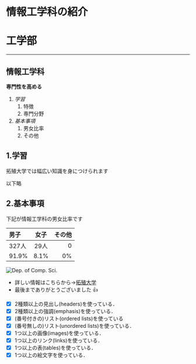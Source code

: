 # 情報工学科の紹介
<!-- Markdown記法を使って学科の紹介ページを作る -->

# 工学部

****

## 情報工学科

**専門性を高める**

1. *学習*
   1. 特徴
   1. 専門分野
1. *基本事項*
   1. 男女比率
   1. その他

## 1.学習

拓殖大学では幅広い知識を身につけられます

以下略

## 2.基本事項

下記が情報工学科の男女比率です

|男子|女子|その他|
|:---|:---:|---:|
| 327人 | 29人 | 0|
| 91.9% | 8.1%| 0%|

![Dep. of Comp. Sci.](https://feng.takushoku-u.ac.jp/albums/abm00004330.jpg "情報工学科")

- 詳しい情報はこちらから→[拓殖大学](http://www.takushoku-u.ac.jp "Takushoku University")
- 最後までありがとうございました :+1:
　

<!-- この部分より上に記述を追加して下のチェックボックスで確認する -->
- [x] 2種類以上の見出し(headers)を使っている．
- [x] 2種類以上の強調(emphasis)を使っている．
- [x] (番号付きの)リスト(ordered lists)を使っている
- [x] (番号無しの)リスト(unordered lists)を使っている．
- [x] 1つ以上の画像(images)を使っている．
- [x] 1つ以上のリンク(links)を使っている．
- [x] 1つ以上の表(tables)を使っている．
- [x] 1つ以上の絵文字を使っている．
